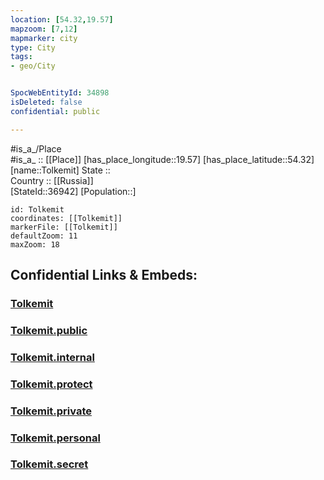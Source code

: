 ```yaml
---
location: [54.32,19.57] 
mapzoom: [7,12] 
mapmarker: city 
type: City
tags:
- geo/City


SpocWebEntityId: 34898
isDeleted: false
confidential: public

---
```

#is_a_/Place  
#is_a_ :: [[Place]] 
[has_place_longitude::19.57] 
[has_place_latitude::54.32] 
[name::Tolkemit] 
State ::  
Country :: [[Russia]]  
[StateId::36942] 
[Population::] 



```leaflet
id: Tolkemit
coordinates: [[Tolkemit]] 
markerFile: [[Tolkemit]] 
defaultZoom: 11 
maxZoom: 18
```


## Confidential Links & Embeds: 

### [Tolkemit](/_Standards/Earth/Continent/Europe/Europe~East/Poland/Provinces~Poland/Warmian-Masurian/City/Tolkemit.md) 

### [Tolkemit.public](/_public/Earth/Continent/Europe/Europe~East/Poland/Provinces~Poland/Warmian-Masurian/City/Tolkemit.public.md) 

### [Tolkemit.internal](/_internal/Earth/Continent/Europe/Europe~East/Poland/Provinces~Poland/Warmian-Masurian/City/Tolkemit.internal.md) 

### [Tolkemit.protect](/_protect/Earth/Continent/Europe/Europe~East/Poland/Provinces~Poland/Warmian-Masurian/City/Tolkemit.protect.md) 

### [Tolkemit.private](/_private/Earth/Continent/Europe/Europe~East/Poland/Provinces~Poland/Warmian-Masurian/City/Tolkemit.private.md) 

### [Tolkemit.personal](/_personal/Earth/Continent/Europe/Europe~East/Poland/Provinces~Poland/Warmian-Masurian/City/Tolkemit.personal.md) 

### [Tolkemit.secret](/_secret/Earth/Continent/Europe/Europe~East/Poland/Provinces~Poland/Warmian-Masurian/City/Tolkemit.secret.md)

